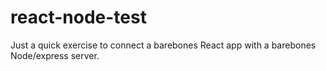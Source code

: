# react-node-test

Just a quick exercise to connect a barebones React app with a barebones Node/express server.
